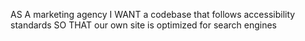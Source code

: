AS A marketing agency
I WANT a codebase that follows accessibility standards
SO THAT our own site is optimized for search engines

